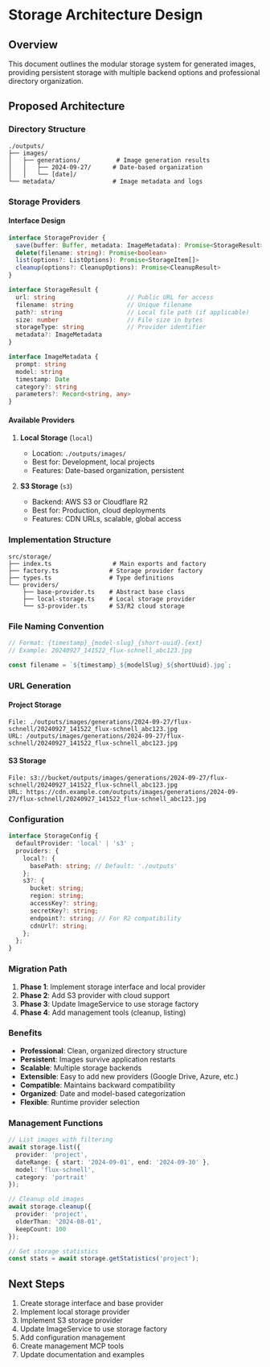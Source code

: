 # Storage Architecture Design

## Overview

This document outlines the modular storage system for generated images, providing persistent storage with multiple backend options and professional directory organization.


## Proposed Architecture

### Directory Structure

```
./outputs/
├── images/
│   ├── generations/          # Image generation results
│   │   ├── 2024-09-27/      # Date-based organization
│   │   └── [date]/
└── metadata/                # Image metadata and logs
```

### Storage Providers

#### Interface Design
```typescript
interface StorageProvider {
  save(buffer: Buffer, metadata: ImageMetadata): Promise<StorageResult>
  delete(filename: string): Promise<boolean>
  list(options?: ListOptions): Promise<StorageItem[]>
  cleanup(options?: CleanupOptions): Promise<CleanupResult>
}

interface StorageResult {
  url: string                    // Public URL for access
  filename: string               // Unique filename
  path?: string                  // Local file path (if applicable)
  size: number                   // File size in bytes
  storageType: string            // Provider identifier
  metadata?: ImageMetadata
}

interface ImageMetadata {
  prompt: string
  model: string
  timestamp: Date
  category?: string
  parameters?: Record<string, any>
}
```

#### Available Providers

1. **Local Storage** (`local`)
   - Location: `./outputs/images/`
   - Best for: Development, local projects
   - Features: Date-based organization, persistent

2. **S3 Storage** (`s3`)
   - Backend: AWS S3 or Cloudflare R2
   - Best for: Production, cloud deployments
   - Features: CDN URLs, scalable, global access

### Implementation Structure

```
src/storage/
├── index.ts                 # Main exports and factory
├── factory.ts              # Storage provider factory
├── types.ts                # Type definitions
└── providers/
    ├── base-provider.ts    # Abstract base class
    ├── local-storage.ts    # Local storage provider
    └── s3-provider.ts      # S3/R2 cloud storage
```

### File Naming Convention

```typescript
// Format: {timestamp}_{model-slug}_{short-uuid}.{ext}
// Example: 20240927_141522_flux-schnell_abc123.jpg

const filename = `${timestamp}_${modelSlug}_${shortUuid}.jpg`;
```

### URL Generation

#### Project Storage
```
File: ./outputs/images/generations/2024-09-27/flux-schnell/20240927_141522_flux-schnell_abc123.jpg
URL: /outputs/images/generations/2024-09-27/flux-schnell/20240927_141522_flux-schnell_abc123.jpg
```

#### S3 Storage
```
File: s3://bucket/outputs/images/generations/2024-09-27/flux-schnell/20240927_141522_flux-schnell_abc123.jpg
URL: https://cdn.example.com/outputs/images/generations/2024-09-27/flux-schnell/20240927_141522_flux-schnell_abc123.jpg
```

### Configuration

```typescript
interface StorageConfig {
  defaultProvider: 'local' | 's3' ;
  providers: {
    local?: {
      basePath: string; // Default: './outputs'
    };
    s3?: {
      bucket: string;
      region: string;
      accessKey?: string;
      secretKey?: string;
      endpoint?: string; // For R2 compatibility
      cdnUrl?: string;
    };
  };
}
```

### Migration Path

1. **Phase 1**: Implement storage interface and local provider
2. **Phase 2**: Add S3 provider with cloud support
3. **Phase 3**: Update ImageService to use storage factory
4. **Phase 4**: Add management tools (cleanup, listing)

### Benefits

- **Professional**: Clean, organized directory structure
- **Persistent**: Images survive application restarts
- **Scalable**: Multiple storage backends
- **Extensible**: Easy to add new providers (Google Drive, Azure, etc.)
- **Compatible**: Maintains backward compatibility
- **Organized**: Date and model-based categorization
- **Flexible**: Runtime provider selection

### Management Functions

```typescript
// List images with filtering
await storage.list({
  provider: 'project',
  dateRange: { start: '2024-09-01', end: '2024-09-30' },
  model: 'flux-schnell',
  category: 'portrait'
});

// Cleanup old images
await storage.cleanup({
  provider: 'project',
  olderThan: '2024-08-01',
  keepCount: 100
});

// Get storage statistics
const stats = await storage.getStatistics('project');
```

## Next Steps

1. Create storage interface and base provider
2. Implement local storage provider
3. Implement S3 storage provider
4. Update ImageService to use storage factory
5. Add configuration management
6. Create management MCP tools
7. Update documentation and examples